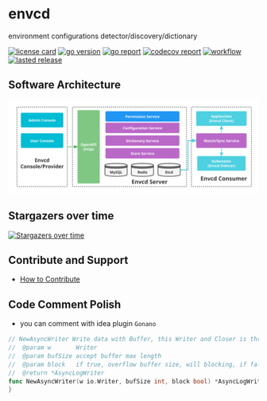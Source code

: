# envcd

environment configurations detector/discovery/dictionary

[![license card](https://img.shields.io/badge/License-Apache%202.0-brightgreen.svg?label=license)](https://github.com/acmestack/envcd/blob/main/LICENSE)
[![go version](https://img.shields.io/github/go-mod/go-version/acmestack/envcd)](#)
[![go report](https://goreportcard.com/badge/github.com/acmestack/envcd)](https://goreportcard.com/report/github.com/acmestack/envcd)
[![codecov report](https://codecov.io/gh/acmestack/envcd/branch/main/graph/badge.svg)](https://codecov.io/gh/acmestack/envcd)
[![workflow](https://github.com/acmestack/envcd/actions/workflows/go.yml/badge.svg?event=push)](#)
[![lasted release](https://img.shields.io/github/v/release/acmestack/envcd?label=lasted)](https://github.com/acmestack/envcd/releases)

## Software Architecture
![Envcd Architecture](envcd.svg)

## Stargazers over time

[![Stargazers over time](https://starchart.cc/acmestack/envcd.svg)](https://starchart.cc/acmestack/envcd)

## Contribute and Support

- [How to Contribute](https://acmestack.org/docs/contributing/guide/)

## Code Comment Polish

* you can comment with idea plugin `Gonano`

```go
// NewAsyncWriter Write data with Buffer, this Writer and Closer is thread safety, but WriteCloser parameters not safety.
//  @param w       Writer
//  @param bufSize accept buffer max length
//  @param block   if true, overflow buffer size, will blocking, if false will occur error
//  @return *AsyncLogWriter
func NewAsyncWriter(w io.Writer, bufSize int, block bool) *AsyncLogWriter {
}
```


